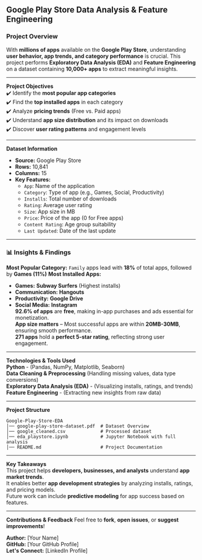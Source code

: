 ## Google Play Store Data Analysis & Feature Engineering

### **Project Overview**  
With **millions of apps** available on the **Google Play Store**, understanding **user behavior, app trends, and category performance** is crucial. This project performs **Exploratory Data Analysis (EDA)** and **Feature Engineering** on a dataset containing **10,000+ apps** to extract meaningful insights.  

---

**Project Objectives**  
✔️ Identify the **most popular app categories**  
✔️ Find the **top installed apps** in each category  
✔️ Analyze **pricing trends** (Free vs. Paid apps)  
✔️ Understand **app size distribution** and its impact on downloads  
✔️ Discover **user rating patterns** and engagement levels  

---

**Dataset Information**  
- **Source:** Google Play Store  
- **Rows:** 10,841  
- **Columns:** 15  
- **Key Features:**  
  - `App`: Name of the application  
  - `Category`: Type of app (e.g., Games, Social, Productivity)  
  - `Installs`: Total number of downloads  
  - `Rating`: Average user rating  
  - `Size`: App size in MB  
  - `Price`: Price of the app (0 for Free apps)  
  - `Content Rating`: Age group suitability  
  - `Last Updated`: Date of the last update  

---

### 📊 **Insights & Findings**  
**Most Popular Category:** `Family` apps lead with **18%** of total apps, followed by **Games (11%)**
**Most Installed Apps:**  
   - **Games:** **Subway Surfers** (Highest installs)  
   - **Communication:** **Hangouts**  
   - **Productivity:** **Google Drive**  
   - **Social Media:** **Instagram**  
**92.6% of apps** are **free**, making in-app purchases and ads essential for monetization.  
**App size matters** – Most successful apps are within **20MB-30MB**, ensuring smooth performance.  
**271 apps** hold a **perfect 5-star rating**, reflecting strong user engagement.  

---

**Technologies & Tools Used**  
**Python** -  (Pandas, NumPy, Matplotlib, Seaborn)  
**Data Cleaning & Preprocessing** (Handling missing values, data type conversions)  
**Exploratory Data Analysis (EDA)** - (Visualizing installs, ratings, and trends)  
**Feature Engineering** - (Extracting new insights from raw data)  

---

**Project Structure**  
```
Google-Play-Store-EDA
│── google-play-store-dataset.pdf  # Dataset Overview  
│── google_cleaned.csv             # Processed dataset  
│── eda_playstore.ipynb            # Jupyter Notebook with full analysis  
│── README.md                      # Project Documentation    
```
---

**Key Takeaways**  
This project helps **developers, businesses, and analysts** understand **app market trends**.  
It enables better **app development strategies** by analyzing installs, ratings, and pricing models.  
Future work can include **predictive modeling** for app success based on features.  

---

**Contributions & Feedback** 
Feel free to **fork**, **open issues**, or **suggest improvements**! 

**Author:** [Your Name]  
**GitHub:** [Your GitHub Profile]  
**Let's Connect:** [LinkedIn Profile]  
